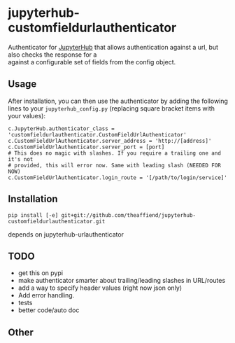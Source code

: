 # jupyterhub-customfieldurlauthenticator

Authenticator for [JupyterHub](http://github.com/jupyter/jupyterhub/)
that allows authentication against a url, but also checks the response for a  
against a configurable set of fields from the config object.

## Usage
After installation, you can then use the authenticator by adding the following
lines to your `jupyterhub_config.py` (replacing square bracket items with your
values):

```
c.JupyterHub.authenticator_class = 'customfieldurlauthenticator.CustomFieldUrlAuthenticator'
c.CustomFieldUrlAuthenticator.server_address = 'http://[address]'
c.CustomFieldUrlAuthenticator.server_port = [port]
# This does no magic with slashes. If you require a trailing one and it's not
# provided, this will error now. Same with leading slash (NEEDED FOR NOW)
c.CustomFieldUrlAuthenticator.login_route = '[/path/to/login/service]'
```

## Installation
```
pip install [-e] git+git://github.com/theaffiend/jupyterhub-customfieldurlauthenticator.git
```
depends on jupyterhub-urlauthenticator


## TODO
* get this on pypi
* make authenticator smarter about trailing/leading slashes in URL/routes
* add a way to specify header values (right now json only)
* Add error handling.
* tests
* better code/auto doc

## Other
